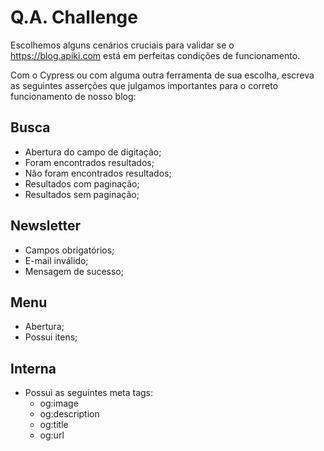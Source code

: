 # Q.A. Challenge

Escolhemos alguns cenários cruciais para validar se o https://blog.apiki.com está em perfeitas condições de funcionamento. 

Com o Cypress ou com alguma outra ferramenta de sua escolha, escreva as seguintes asserções que julgamos importantes para o correto funcionamento de nosso blog: 

## Busca 

* Abertura do campo de digitação;
* Foram encontrados resultados;
* Não foram encontrados resultados;
* Resultados com paginação;
* Resultados sem paginação; 

## Newsletter

* Campos obrigatórios;
* E-mail inválido;
* Mensagem de sucesso;

## Menu

* Abertura;
* Possui itens;

## Interna 

* Possui as seguintes meta tags:
  * og:image
  * og:description
  * og:title
  * og:url
